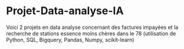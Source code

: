 # Projet-Data-analyse-IA
Voici 2 projets en data analyse concernant des factures impayées et la recherche de stations essence moins chères dans le 78 (utilisation de Python, SQL, Bigquery, Pandas, Numpy, scikit-learn)
